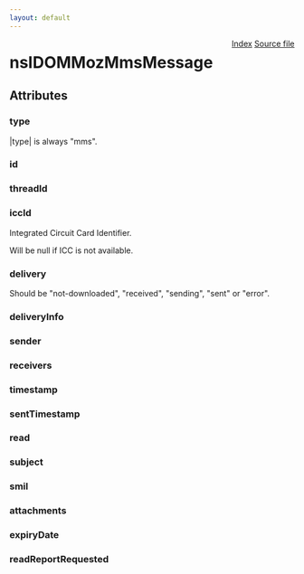 ```yaml
---
layout: default
---
```

<div class='links' style='float:right'><a href="../index.html">Index</a>
<a href="http://dxr.mozilla.org/mozilla-central/source/dom/mobilemessage/interfaces/nsIDOMMozMmsMessage.idl">Source file</a>
</div>

# nsIDOMMozMmsMessage #

## Attributes ##

### type ###
  
|type| is always "mms".  
  

### id ###

### threadId ###

### iccId ###
  
Integrated Circuit Card Identifier.  
  
Will be null if ICC is not available.  
  

### delivery ###
  
Should be "not-downloaded", "received", "sending", "sent" or "error".  
  

### deliveryInfo ###

### sender ###

### receivers ###

### timestamp ###

### sentTimestamp ###

### read ###

### subject ###

### smil ###

### attachments ###

### expiryDate ###

### readReportRequested ###
